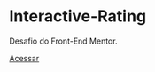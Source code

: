 # Interactive-Rating
Desafio do Front-End Mentor.

<a href="https://ericrdgs.github.io/Interactive-Rating/">Acessar</a>
